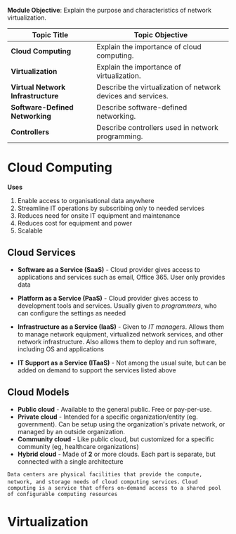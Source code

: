 **Module Objective**: Explain the purpose and characteristics of network virtualization.

| **Topic Title**                    | **Topic Objective**                                          |
| ---------------------------------- | ------------------------------------------------------------ |
| **Cloud Computing**                | Explain the importance of cloud computing.                   |
| **Virtualization**                 | Explain the importance of virtualization.                    |
| **Virtual Network Infrastructure** | Describe the virtualization of network devices and services. |
| **Software-Defined Networking**    | Describe software-defined networking.                        |
| **Controllers**                    | Describe controllers used in network programming.            |
# Cloud Computing
**Uses**
1. Enable access to organisational data anywhere
2. Streamline IT operations by subscribing only to needed services
3. Reduces need for onsite IT equipment and maintenance
4. Reduces cost for equipment and power
5. Scalable

## Cloud Services
- **Software as a Service (SaaS)** - Cloud provider gives access to applications and services such as email, Office 365. User only provides data

- **Platform as a Service (PaaS)** - Cloud provider gives access to development tools and services. Usually given to *programmers*, who can configure the settings as needed

- **Infrastructure as a Service (IaaS)** - Given to *IT managers*. Allows them to manage network equipment, virtualized network services, and other network infrastructure. Also allows them to deploy and run software, including OS and applications

- **IT Support as a Service (ITaaS)** - Not among the usual suite, but can be added on demand to support the services listed above

## Cloud Models
- **Public cloud** - Available to the general public. Free or pay-per-use.
- **Private cloud** - Intended for a specific organization/entity (eg. government). Can be setup using the organization's private network, or managed by an outside organization.
- **Community cloud** - Like public cloud, but customized for a specific community (eg, healthcare organizations)
- **Hybrid cloud** - Made of **2** or more clouds. Each part is separate, but connected with a single architecture

`Data centers are physical facilities that provide the compute, network, and storage needs of cloud computing services.`
`Cloud computing is a service that offers on-demand access to a shared pool of configurable computing resources`


# Virtualization

